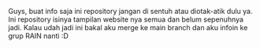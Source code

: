 Guys, buat info saja ini repository jangan di sentuh atau diotak-atik dulu ya. Ini repository isinya tampilan website nya semua dan belum sepenuhnya jadi.
Kalau udah jadi ini bakal aku merge ke main branch dan aku infoin ke grup RAIN nanti :D

